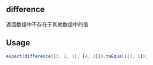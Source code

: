 ## difference

返回数组中不存在于其他数组中的值

## Usage

```ts
expect(difference([3, 2, 1], [4, 2])).toEqual([3, 1]);
```
